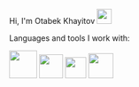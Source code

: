 Hi, I'm Otabek Khayitov <img src="https://i.giphy.com/media/hvRJCLFzcasrR4ia7z/giphy.webp" width="27px">

Languages and tools I work with: 

<code><img src="https://icon-library.com/images/html5-icon/html5-icon-13.jpg" width="50px"></code>
<code><img src="https://upload.wikimedia.org/wikipedia/commons/thumb/6/62/CSS3_logo.svg/768px-CSS3_logo.svg.png?20210705212817" width="43px"></code>
<code><img src="https://cdn.worldvectorlogo.com/logos/javascript-1.svg" width="38px"></code>
<code><img src="https://cdn1.iconfinder.com/data/icons/programing-development-8/24/react_logo-512.png" width="45px"></code>




